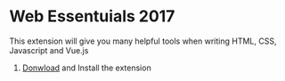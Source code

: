 # Web Essentuials 2017
This extension will give you many helpful tools when writing HTML, CSS, Javascript and Vue.js
1. [Donwload](https://marketplace.visualstudio.com/items?itemName=MadsKristensen.WebExtensionPack2017) and Install the extension
